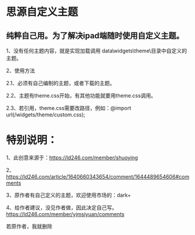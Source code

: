 # 思源自定义主题
## 纯粹自己用。为了解决ipad端随时使用自定义主题。

1、没有任何主题内容，就是实现加载调用 data\widgets\theme\目录中自定义的主题。

2、使用方法

2.1、必须有自己编制的主题，或者下载的主题。

2.2、主题有theme.css开始，有其他功能就要用theme.css调用。

2.3、若引用，theme.css需要改路径，例如：@import url(/widgets/theme/custom.css);

# 特别说明：
1、此创意来源于：https://ld246.com/member/shuoying

2、https://ld246.com/article/1640660343654/comment/1644489654606#comments

3、原作者有自己定义的主题，欢迎使用市场的：dark+

4、给作者建议，没见作者做，因此决定自己写。https://ld246.com/member/yjmsiyuan/comments

若原作者，我就删除
